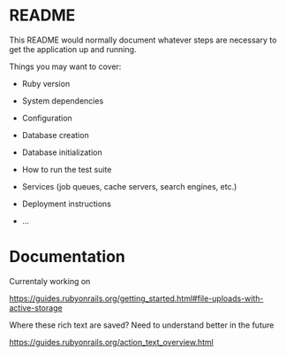 # README

This README would normally document whatever steps are necessary to get the
application up and running.

Things you may want to cover:

* Ruby version

* System dependencies

* Configuration

* Database creation

* Database initialization

* How to run the test suite

* Services (job queues, cache servers, search engines, etc.)

* Deployment instructions

* ...

# Documentation

Currentaly working on

https://guides.rubyonrails.org/getting_started.html#file-uploads-with-active-storage

Where these rich text are saved? Need to understand better in the future

https://guides.rubyonrails.org/action_text_overview.html